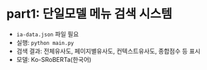 # part1: 단일모델 메뉴 검색 시스템

- `ia-data.json` 파일 필요
- 실행: `python main.py`
- 검색 결과: 전체유사도, 페이지별유사도, 컨텍스트유사도, 종합점수 등 표시
- 모델: Ko-SRoBERTa(한국어) 